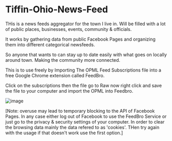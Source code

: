 # Tiffin-Ohio-News-Feed
THis is a news feeds aggregator for the town I live in. Will be filled with a lot of public places, businesses, events, community &amp; officials. 

It works by gathering data from public Facebook Pages and organizing them into different categorical newsfeeds. 

So anyone that wants to can stay up to date easily with what goes on locally around town. Making the community more connected. 

This is to use freely by Importing The OPML Feed Subscriptions file into a free Google Chrome extension called FeedBro.

Click on the subscriptions then the file go to Raw now right click and save the file to your computer and import the OPML into Feedbro.

![image](https://user-images.githubusercontent.com/54013691/181677492-961afb0f-4396-4e11-bfe0-0dd664896f96.png)

[Note: overuse may lead to temporary blocking to the API of Facebook Pages. In any case either log out of Facebook to use the FeedBro Service or just go to the privacy & security settings of your computer. In order to clear the browsing data mainly the data refered to as 'cookies'. THen try again with the usage if that doesn't work use the first option.]


